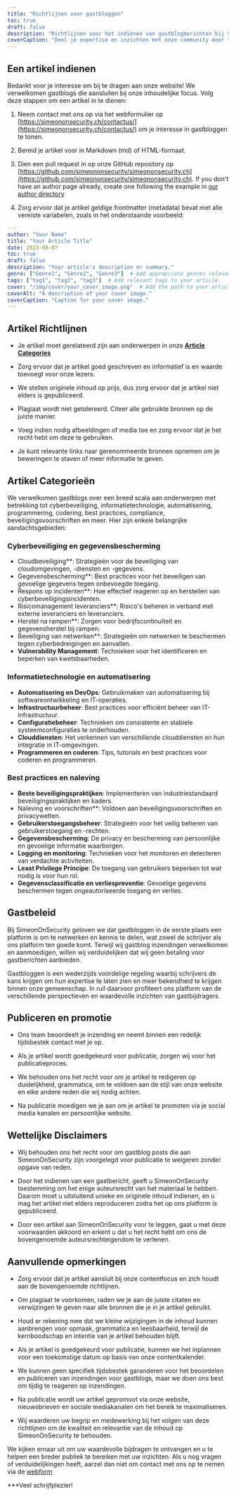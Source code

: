 ```yaml
---
title: "Richtlijnen voor gastbloggen"
toc: true
draft: false
description: "Richtlijnen voor het indienen van gastblogberichten bij SimeonOnSecurity."
coverCaption: "Deel je expertise en inzichten met onze community door te gastbloggen."
---
```



## Een artikel indienen

Bedankt voor je interesse om bij te dragen aan onze website! We verwelkomen gastblogs die aansluiten bij onze inhoudelijke focus. Volg deze stappen om een artikel in te dienen:

1. Neem contact met ons op via het webformulier op [https://simeononsecurity.ch/contactus/](https://simeononsecurity.ch/contactus/) om je interesse in gastbloggen te tonen.

2. Bereid je artikel voor in Markdown (md) of HTML-formaat.

3. Dien een pull request in op onze GitHub repository op [https://github.com/simeononsecurity/simeononsecurity.ch](https://github.com/simeononsecurity/simeononsecurity.ch). If you don't have an author page already, create one following the example in [our author directory](https://github.com/simeononsecurity/simeononsecurity.ch/tree/master/content/authors)

4. Zorg ervoor dat je artikel geldige frontmatter (metadata) bevat met alle vereiste variabelen, zoals in het onderstaande voorbeeld:

```yaml
---
author: "Your Name"
title: "Your Article Title"
date: 2023-08-07
toc: true
draft: false
description: "Your article's description or summary."
genre: ["Genre1", "Genre2", "Genre3"]  # Add appropriate genres relevant to your article.
tags: ["tag1", "tag2", "tag3"]  # Add relevant tags to your article.
cover: "/img/cover/your_cover_image.png"  # Add the path to your article's cover image. Must be in png format.
coverAlt: "A description of your cover image."
coverCaption: "Caption for your cover image."
---
```

## Artikel Richtlijnen

- Je artikel moet gerelateerd zijn aan onderwerpen in onze [**Article Categories**](/guest-posts/#article-categories)

- Zorg ervoor dat je artikel goed geschreven en informatief is en waarde toevoegt voor onze lezers.

- We stellen originele inhoud op prijs, dus zorg ervoor dat je artikel niet elders is gepubliceerd.

- Plagiaat wordt niet getolereerd. Citeer alle gebruikte bronnen op de juiste manier.

- Voeg indien nodig afbeeldingen of media toe en zorg ervoor dat je het recht hebt om deze te gebruiken.

- Je kunt relevante links naar gerenommeerde bronnen opnemen om je beweringen te staven of meer informatie te geven.


## Artikel Categorieën

We verwelkomen gastblogs over een breed scala aan onderwerpen met betrekking tot cyberbeveiliging, informatietechnologie, automatisering, programmering, codering, best practices, compliance, beveiligingsvoorschriften en meer. Hier zijn enkele belangrijke aandachtsgebieden:

### Cyberbeveiliging en gegevensbescherming

- Cloudbeveiliging**: Strategieën voor de beveiliging van cloudomgevingen, -diensten en -gegevens.
- Gegevensbescherming**: Best practices voor het beveiligen van gevoelige gegevens tegen onbevoegde toegang.
- Respons op incidenten**: Hoe effectief reageren op en herstellen van cyberbeveiligingsincidenten.
- Risicomanagement leveranciers**: Risico's beheren in verband met externe leveranciers en leveranciers.
- Herstel na rampen**: Zorgen voor bedrijfscontinuïteit en gegevensherstel bij rampen.
- Beveiliging van netwerken**: Strategieën om netwerken te beschermen tegen cyberbedreigingen en aanvallen.
- **Vulnerability Management**: Technieken voor het identificeren en beperken van kwetsbaarheden.

### Informatietechnologie en automatisering

- **Automatisering en DevOps**: Gebruikmaken van automatisering bij softwareontwikkeling en IT-operaties.
- **Infrastructuurbeheer**: Best practices voor efficiënt beheer van IT-infrastructuur.
- **Configuratiebeheer**: Technieken om consistente en stabiele systeemconfiguraties te onderhouden.
- **Clouddiensten**: Het verkennen van verschillende clouddiensten en hun integratie in IT-omgevingen.
- **Programmeren en coderen**: Tips, tutorials en best practices voor coderen en programmeren.

### Best practices en naleving

- **Beste beveiligingspraktijken**: Implementeren van industriestandaard beveiligingspraktijken en kaders.
- Naleving en voorschriften**: Voldoen aan beveiligingsvoorschriften en privacywetten.
- **Gebruikerstoegangsbeheer**: Strategieën voor het veilig beheren van gebruikerstoegang en -rechten.
- **Gegevensbescherming**: De privacy en bescherming van persoonlijke en gevoelige informatie waarborgen.
- **Logging en monitoring**: Technieken voor het monitoren en detecteren van verdachte activiteiten.
- **Least Privilege Principe**: De toegang van gebruikers beperken tot wat nodig is voor hun rol.
- **Gegevensclassificatie en verliespreventie**: Gevoelige gegevens beschermen tegen ongeautoriseerde toegang en verlies.

## Gastbeleid

Bij SimeonOnSecurity geloven we dat gastbloggen in de eerste plaats een platform is om te netwerken en kennis te delen, wat zowel de schrijver als ons platform ten goede komt. Terwijl wij gastblog inzendingen verwelkomen en aanmoedigen, willen wij verduidelijken dat wij geen betaling voor gastberichten aanbieden.

Gastbloggen is een wederzijds voordelige regeling waarbij schrijvers de kans krijgen om hun expertise te laten zien en meer bekendheid te krijgen binnen onze gemeenschap. In ruil daarvoor profiteert ons platform van de verschillende perspectieven en waardevolle inzichten van gastbijdragers.

## Publiceren en promotie

- Ons team beoordeelt je inzending en neemt binnen een redelijk tijdsbestek contact met je op.

- Als je artikel wordt goedgekeurd voor publicatie, zorgen wij voor het publicatieproces.

- We behouden ons het recht voor om je artikel te redigeren op duidelijkheid, grammatica, om te voldoen aan de stijl van onze website en elke andere reden die wij nodig achten.

- Na publicatie moedigen we je aan om je artikel te promoten via je social media kanalen en persoonlijke website.

## Wettelijke Disclaimers

- Wij behouden ons het recht voor om gastblog posts die aan SimeonOnSecurity zijn voorgelegd voor publicatie te weigeren zonder opgave van reden.

- Door het indienen van een gastbericht, geeft u SimeonOnSecurity toestemming om het enige auteursrecht van het materiaal te hebben. Daarom moet u uitsluitend unieke en originele inhoud indienen, en u mag het artikel niet elders reproduceren zodra het op ons platform is gepubliceerd.

- Door een artikel aan SimeonOnSecurity voor te leggen, gaat u met deze voorwaarden akkoord en erkent u dat u het recht hebt om ons de bovengenoemde auteursrechteigendom te verlenen.

## Aanvullende opmerkingen

- Zorg ervoor dat je artikel aansluit bij onze contentfocus en zich houdt aan de bovengenoemde richtlijnen.

- Om plagiaat te voorkomen, raden we je aan de juiste citaten en verwijzingen te geven naar alle bronnen die je in je artikel gebruikt.

- Houd er rekening mee dat we kleine wijzigingen in de inhoud kunnen aanbrengen voor opmaak, grammatica en leesbaarheid, terwijl de kernboodschap en intentie van je artikel behouden blijft.

- Als je artikel is goedgekeurd voor publicatie, kunnen we het inplannen voor een toekomstige datum op basis van onze contentkalender.

- We kunnen geen specifiek tijdsbestek garanderen voor het beoordelen en publiceren van inzendingen voor gastblogs, maar we doen ons best om tijdig te reageren op inzendingen.

- Na publicatie wordt uw artikel gepromoot via onze website, nieuwsbrieven en sociale mediakanalen om het bereik te maximaliseren.

- Wij waarderen uw begrip en medewerking bij het volgen van deze richtlijnen om de kwaliteit en relevantie van de inhoud op SimeonOnSecurity te behouden.

We kijken ernaar uit om uw waardevolle bijdragen te ontvangen en u te helpen een breder publiek te bereiken met uw inzichten. Als u nog vragen of verduidelijkingen heeft, aarzel dan niet om contact met ons op te nemen via de [webform](https://simeononsecurity.ch/contactus/)

***Veel schrijfplezier!

